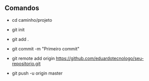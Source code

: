 ## Comandos

- cd caminho/projeto

- git init

- git add .

- git commit -m "Primeiro commit"

- git remote add origin <https://github.com/eduardotecnologo/seu-repositorio.git>

- git push -u origin master
